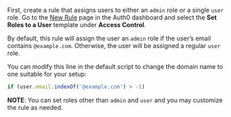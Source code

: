 First, create a rule that assigns users to either an `admin` role or a single `user` role. Go to the [New Rule](${manage_url}/#/rules/new) page in the Auth0 dashboard and select the **Set Roles to a User** template under **Access Control**.

By default, this rule will assign the user an `admin` role if the user’s email contains `@example.com`. Otherwise, the user will be assigned a regular `user` role.

You can modify this line in the default script to change the domain name to one suitable for your setup:

```js
if (user.email.indexOf('@example.com') > -1)
```

**NOTE**: You can set roles other than `admin` and `user` and you may customize the rule as needed.
